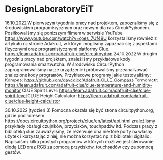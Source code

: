 # DesignLaboratoryEiT
16.10.2022
W pierwszym tygodniu pracy nad projektem, zapoznaliśmy się z środowiskiem programistycznym oraz nowym dla nas CircuitPythonem.
Posiłkowaliśmy się poniższym filmem w serwisie YouTube
https://www.youtube.com/watch?v=opes_7Uf49U
Korzystaliśmy również z artykułu na stronie AdaFruit, w którym mogliśmy zapoznać się z aspektami fizycznymi oraz programistycznymi platformy Clue.
https://learn.adafruit.com/adafruit-clue/circuitpython
24.10.2022
W drugim tygodniu pracy nad projektem, znaleźliśmy przykładowe kody programowania smartwatcha. W środowisku CircuitPython zaprogramowaliśmy nasze urządzenie i próbowaliśmy przeanalizować znalezione kody programów.
Przykładowe programy jakie testowaliśmy:
Kompas: https://github.com/davedice/Adafruit-CLUE-Compass
Termometr: https://learn.adafruit.com/adafruit-clue/clue-temperature-and-humidity-monitor
CLUE Spirit Level: https://learn.adafruit.com/adafruit-clue/clue-spirit-level
CLUE Height Calculator: https://learn.adafruit.com/adafruit-clue/clue-height-calculator

30.10.2022 (tydzień 3)
Pomocna okazała się być strona circuitpython.org, gdzie pod adresem https://docs.circuitpython.org/projects/clue/en/latest/api.html znaleźliśmy przykłady obsługi czujników, przycisków, touchpadów itd. Podczas pracy z biblioteką clue zauważyliśmy, że rezerwuje ona niektóre porty na własny użytek i korzystając z niej, nie można korzystać np. z biblioteki digitalio. Napisaiśmy kilka prostych programów w których możliwe jest sterowanie diodą LED oraz RGB za pomocą przycisków, touchpadów czy za pomocą gestów.
